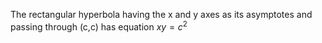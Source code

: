 The rectangular hyperbola having the x and y axes as its asymptotes and
passing through (c,c) has equation $xy=c^{2}$
